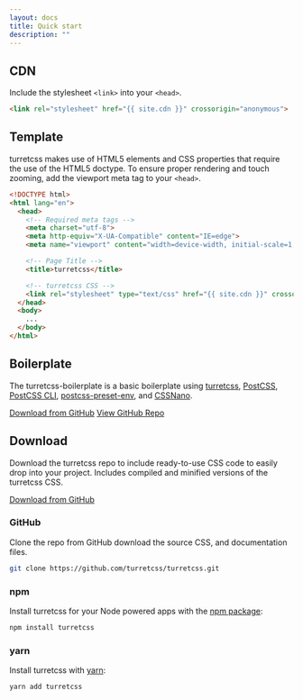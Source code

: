 ```yaml
---
layout: docs
title: Quick start
description: ""
---
```


## CDN

Include the stylesheet `<link>` into your `<head>`.

```html
<link rel="stylesheet" href="{{ site.cdn }}" crossorigin="anonymous">
```

## Template

turretcss makes use of HTML5 elements and CSS properties that require the use of the HTML5 doctype. To ensure proper rendering and touch zooming, add the viewport meta tag to your `<head>`.

```html
<!DOCTYPE html>
<html lang="en">
  <head>
    <!-- Required meta tags -->
    <meta charset="utf-8">
    <meta http-equiv="X-UA-Compatible" content="IE=edge">
    <meta name="viewport" content="width=device-width, initial-scale=1, shrink-to-fit=no">

    <!-- Page Title -->
    <title>turretcss</title>

    <!-- turretcss CSS -->
    <link rel="stylesheet" type="text/css" href="{{ site.cdn }}" crossorigin="anonymous">
  </head>
  <body>
    ...
  </body>
</html>
```

## Boilerplate

The turretcss-boilerplate is a basic boilerplate using [turretcss][turretcss], [PostCSS][postcss], [PostCSS CLI][postcss cli], [postcss-preset-env][postcss-preset-env], and [CSSNano][cssnano].

<p>
  <a class="button" href="https://github.com/turretcss/turretcss-boilerplate/archive/master.zip">Download from GitHub</a>
  <a class="button" href="https://github.com/turretcss/turretcss-boilerplate/">View GitHub Repo</a>
</p>

## Download

Download the turretcss repo to include ready-to-use CSS code to easily drop into your project. Includes compiled and minified versions of the turretcss CSS.

<p>
  <a class="button button-primary" href="https://github.com/turretcss/turretcss/archive/master.zip">Download from GitHub</a>
</p>

### GitHub

Clone the repo from GitHub download the source CSS, and documentation files.

```bash
git clone https://github.com/turretcss/turretcss.git
```

### npm

Install turretcss for your Node powered apps with the [npm package](https://www.npmjs.com/package/turretcss):

```bash
npm install turretcss
```

### yarn

Install turretcss with [yarn](https://github.com/yarnpkg/yarn):

```bash
yarn add turretcss
```

[turretcss]: https://turretcss.com/
[postcss]: https://postcss.org/
[postcss cli]: https://github.com/postcss/postcss-cli
[postcss-preset-env]: https://preset-env.cssdb.org/
[cssnano]: https://cssnano.co/
